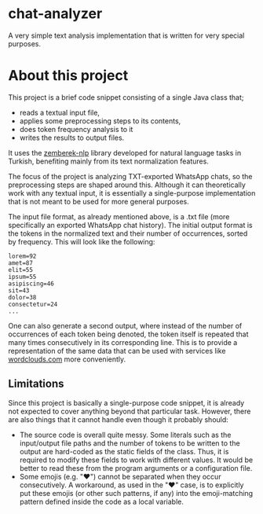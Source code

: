# chat-analyzer
A very simple text analysis implementation that is written for very special purposes.

# About this project

This project is a brief code snippet consisting of a single Java class that;

- reads a textual input file,
- applies some preprocessing steps to its contents,
- does token frequency analysis to it
- writes the results to output files.

It uses the [zemberek-nlp](https://github.com/ahmetaa/zemberek-nlp) library developed for natural language tasks in Turkish, benefiting mainly from its text normalization features.

The focus of the project is analyzing TXT-exported WhatsApp chats, so the preprocessing steps are shaped around this. Although it can theoretically work with any textual input, it is essentially a single-purpose implementation that is not meant to be used for more general purposes.

The input file format, as already mentioned above, is a .txt file (more specifically an exported WhatsApp chat history). The initial output format is the tokens in the normalized text and their number of occurrences, sorted by frequency. This will look like the following:

```
lorem=92
amet=87
elit=55
ipsum=55
asipiscing=46
sit=43
dolor=38
consectetur=24
...
```

One can also generate a second output, where instead of the number of occurrences of each token being denoted, the token itself is repeated that many times consecutively in its corresponding line. This is to provide a representation of the same data that can be used with services like [wordclouds.com](https://www.wordclouds.com/) more conveniently.

## Limitations
Since this project is basically a single-purpose code snippet, it is already not expected to cover anything beyond that particular task. However, there are also things that it cannot handle even though it probably should:

- The source code is overall quite messy. Some literals such as the input/output file paths and the number of tokens to be written to the output are hard-coded as the static fields of the class. Thus, it is required to modify these fields to work with different values. It would be better to read these from the program arguments or a configuration file.
- Some emojis (e.g. "♥️") cannot be separated when they occur consecutively. A workaround, as used in the "♥️" case, is to explicitly put these emojis (or other such patterns, if any) into the emoji-matching pattern defined inside the code as a local variable.
